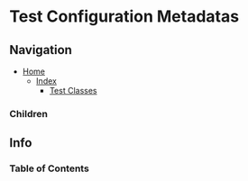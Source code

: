 # Test Configuration Metadatas

## Navigation

* [Home](/README.md)
  * [Index](/docs/Index.md)
    * [Test Classes](/src/TestClasses/README.md)

### Children

## Info

### Table of Contents

